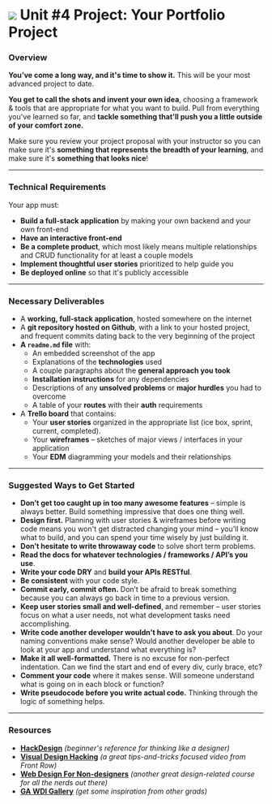 # ![](https://ga-dash.s3.amazonaws.com/production/assets/logo-9f88ae6c9c3871690e33280fcf557f33.png) Unit #4 Project: Your Portfolio Project

### Overview

**You’ve come a long way, and it's time to show it.** This will be your most advanced project to date.

**You get to call the shots and invent your own idea**, choosing a framework & tools that are appropriate for what you want to build. Pull from everything you've learned so far, and **tackle something that'll push you a little outside of your comfort zone.**

Make sure you review your project proposal with your instructor so you can make sure it's **something that represents the breadth of your learning**, and make sure it's **something that looks nice**!

---

### Technical Requirements

Your app must:

* **Build a full-stack application** by making your own backend and your own front-end
* **Have an interactive front-end**
* **Be a complete product**, which most likely means multiple relationships and CRUD functionality for at least a couple models
* **Implement thoughtful user stories** prioritized to help guide you
* **Be deployed online** so that it's publicly accessible

---

### Necessary Deliverables

* A **working, full-stack application**, hosted somewhere on the internet
* A **git repository hosted on Github**, with a link to your hosted project, and frequent commits dating back to the very beginning of the project
* **A ``readme.md`` file** with:
    * An embedded screenshot of the app
    * Explanations of the **technologies** used
    * A couple paragraphs about the **general approach you took**
    * **Installation instructions** for any dependencies
    * Descriptions of any **unsolved problems** or **major hurdles** you had to overcome
    * A table of your **routes** with their **auth** requirements
* A **Trello board** that contains:
    * Your **user stories** organized in the appropriate list (ice box, sprint, current, completed).
    * Your **wireframes** – sketches of major views / interfaces in your application
    * Your **EDM** diagramming your models and their relationships


---

### Suggested Ways to Get Started

* **Don’t get too caught up in too many awesome features** – simple is always better. Build something impressive that does one thing well.
* **Design first.** Planning with user stories & wireframes before writing code means you won't get distracted changing your mind – you'll know what to build, and you can spend your time wisely by just building it.
* **Don’t hesitate to write throwaway code** to solve short term problems.
* **Read the docs for whatever technologies / frameworks / API’s you use**.
* **Write your code DRY** and **build your APIs RESTful**.
* **Be consistent** with your code style.
* **Commit early, commit often.** Don’t be afraid to break something because you can always go back in time to a previous version.
* **Keep user stories small and well-defined**, and remember – user stories focus on what a user needs, not what development tasks need accomplishing.
* **Write code another developer wouldn't have to ask you about**. Do your naming conventions make sense? Would another developer be able to look at your app and understand what everything is?
* **Make it all well-formatted.** There is no excuse for non-perfect indentation. Can we find the start and end of every div, curly brace, etc?
* **Comment your code** where it makes sense. Will someone understand what is going on in each block or function?
* **Write pseudocode before you write actual code.** Thinking through the logic of something helps.

---

### Resources

* **[HackDesign](https://hackdesign.org/lessons)** _(beginner's reference for thinking like a designer)_
* **[Visual Design Hacking](https://generalassemb.ly/online/videos/visual-design-hacking)** _(a great tips-and-tricks focused video from Front Row)_
* **[Web Design For Non-designers](https://generalassemb.ly/online/videos/web-design-for-non-designers)** _(another great design-related course for all the nerds out there)_
* **[GA WDI Gallery](https://gallery.generalassemb.ly/WDI?metro=)** _(get some inspiration from other grads)_
